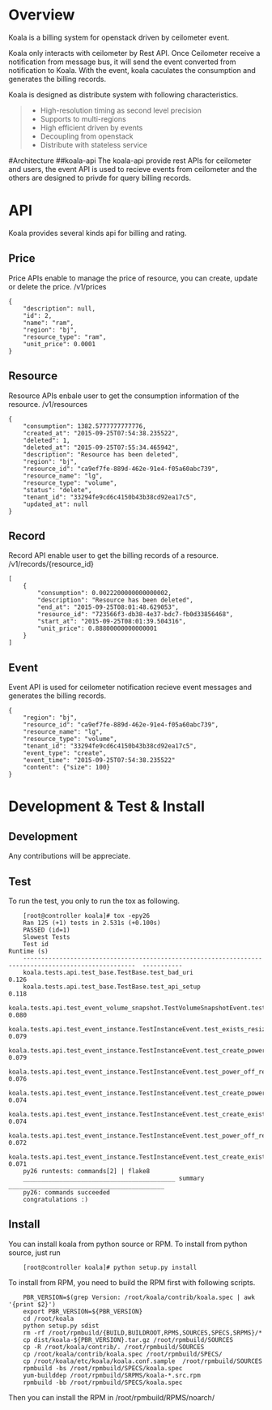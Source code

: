 # Overview
Koala is a billing system for openstack driven by ceilometer event.

Koala only interacts with ceilometer by Rest API. Once Ceilometer receive a notification from message bus, it will
send the event converted from notification to Koala. With the event, koala caculates the consumption and generates
the billing records.

Koala is designed as distribute system with following characteristics.
>* High-resolution timing as second level precision
>* Supports to multi-regions
>* High efficient driven by events
>* Decoupling from openstack
>* Distribute with stateless service

#Architecture
##koala-api
The koala-api provide rest APIs for ceilometer and users, the event API is used to recieve events from ceilometer and the others are designed to privde for query billing records.

# API
Koala provides several kinds api for billing and rating.
## Price
Price APIs enable to manage the price of resource, you can create, update or delete the price.
/v1/prices

    {
        "description": null,
        "id": 2,
        "name": "ram",
        "region": "bj",
        "resource_type": "ram",
        "unit_price": 0.0001
    }

## Resource
Resource APIs enbale user to get the consumption information of the resource.
/v1/resources

    {
        "consumption": 1382.5777777777776,
        "created_at": "2015-09-25T07:54:38.235522",
        "deleted": 1,
        "deleted_at": "2015-09-25T07:55:34.465942",
        "description": "Resource has been deleted",
        "region": "bj",
        "resource_id": "ca9ef7fe-889d-462e-91e4-f05a60abc739",
        "resource_name": "lg",
        "resource_type": "volume",
        "status": "delete",
        "tenant_id": "33294fe9cd6c4150b43b38cd92ea17c5",
        "updated_at": null
    }

## Record
Record API enable user to get the billing records of a resource.
/v1/records/{resource_id}

    [
        {
            "consumption": 0.0022200000000000002,
            "description": "Resource has been deleted",
            "end_at": "2015-09-25T08:01:48.629053",
            "resource_id": "723566f3-db38-4e37-bdc7-fb0d33856468",
            "start_at": "2015-09-25T08:01:39.504316",
            "unit_price": 0.88800000000000001
        }
    ]

## Event
Event API is used for ceilometer notification recieve event messages and generates the billing records.

    {
        "region": "bj",
        "resource_id": "ca9ef7fe-889d-462e-91e4-f05a60abc739",
        "resource_name": "lg",
        "resource_type": "volume",
        "tenant_id": "33294fe9cd6c4150b43b38cd92ea17c5",
        "event_type": "create",
        "event_time": "2015-09-25T07:54:38.235522"
        "content": {"size": 100}
    }

# Development & Test & Install
## Development
Any contributions will be appreciate.
## Test
To run the test, you only to run the tox as following.
    
        [root@controller koala]# tox -epy26
        Ran 125 (+1) tests in 2.531s (+0.100s)
        PASSED (id=1)
        Slowest Tests
        Test id                                                                                                Runtime (s)
        -----------------------------------------------------------------------------------------------------  -----------
        koala.tests.api.test_base.TestBase.test_bad_uri                                                        0.126
        koala.tests.api.test_base.TestBase.test_api_setup                                                      0.118
        koala.tests.api.test_event_volume_snapshot.TestVolumeSnapshotEvent.test_exists_delete_event_success    0.080
        koala.tests.api.test_event_instance.TestInstanceEvent.test_exists_resize_delete_event_success          0.079
        koala.tests.api.test_event_instance.TestInstanceEvent.test_create_power_off_power_on_event_success     0.079
        koala.tests.api.test_event_instance.TestInstanceEvent.test_power_off_resize_vcpu_delete_event_success  0.076
        koala.tests.api.test_event_instance.TestInstanceEvent.test_create_power_off_delete_event_success       0.074
        koala.tests.api.test_event_instance.TestInstanceEvent.test_create_exists_delete_with_missing_resize    0.074
        koala.tests.api.test_event_instance.TestInstanceEvent.test_power_off_resize_disk_delete_event_success  0.072
        koala.tests.api.test_event_instance.TestInstanceEvent.test_create_exists_delete_event_success          0.071
        py26 runtests: commands[2] | flake8
        __________________________________________ summary ___________________________________________
        py26: commands succeeded
        congratulations :)

## Install
You can install koala from python source or RPM.
To install from python source, just run

        [root@controller koala]# python setup.py install
To install from RPM, you need to build the RPM first with following scripts.

        PBR_VERSION=$(grep Version: /root/koala/contrib/koala.spec | awk '{print $2}') 
        export PBR_VERSION=${PBR_VERSION} 
        cd /root/koala 
        python setup.py sdist 
        rm -rf /root/rpmbuild/{BUILD,BUILDROOT,RPMS,SOURCES,SPECS,SRPMS}/* 
        cp dist/koala-${PBR_VERSION}.tar.gz /root/rpmbuild/SOURCES 
        cp -R /root/koala/contrib/. /root/rpmbuild/SOURCES 
        cp /root/koala/contrib/koala.spec /root/rpmbuild/SPECS/ 
        cp /root/koala/etc/koala/koala.conf.sample  /root/rpmbuild/SOURCES
        rpmbuild -bs /root/rpmbuild/SPECS/koala.spec 
        yum-builddep /root/rpmbuild/SRPMS/koala-*.src.rpm 
        rpmbuild -bb /root/rpmbuild/SPECS/koala.spec
Then you can install the RPM in /root/rpmbuild/RPMS/noarch/
